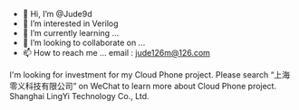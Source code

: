 - 👋 Hi, I’m @Jude9d
- 👀 I’m interested in Verilog
- 🌱 I’m currently learning ...
- 💞️ I’m looking to collaborate on ...
- 📫 How to reach me ... email :  jude126m@126.com

I'm looking for investment for my Cloud Phone project. Please search “上海零义科技有限公司” on  WeChat to learn more about Cloud Phone project.
Shanghai LingYi Technology Co., Ltd.
